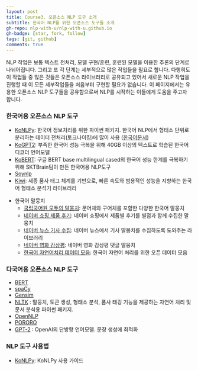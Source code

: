 ```yaml
---
layout: post
title: Course3. 오픈소스 NLP 도구 소개
subtitle: 한국어 NLP를 위한 오픈소스 도구들 소개
gh-repo: nlp-with-u/nlp-with-u.github.io
gh-badge: [star, fork, follow]
tags: [git, github]
comments: true
---
```


NLP 작업은 보통 텍스트 전처리, 모델 구현/훈련, 훈련된 모델을 이용한 추론의 단계로 나뉘어집니다. 그리고 또 각 단계는 세부적으로 많은 작업들을 필요로 합니다. 다행히도 이 작업들 중 많은 것들은 오픈소스 라이브러리로 공유되고 있어서 새로운 NLP 작업을 진행할 때 이 모든 세부작업들을 처음부터 구현할 필요가 없습니다. 이 페이지에서는 유용한 오픈소스 NLP 도구들을 공유함으로써 NLP를 시작하는 이들에게 도움을 주고자 합니다.

### 한국어용 오픈소스 NLP 도구
* [KoNLPy](https://github.com/konlpy/konlpy): 한국어 정보처리를 위한 파이썬 패키지. 
  한국어 NLP에서 형태소 단위로 분리하는 데이터 전처리(토크나이징)에 많이 사용 ([한국어문서](https://konlpy.org/ko/latest/))
* [KoGPT2](https://github.com/konlpy/konlpy): 부족한 한국어 성능 극복을 위해 40GB 이상의 텍스트로 학습된 한국어 디코더 언어모델
* [KoBERT](https://github.com/SKTBrain/KoBERT): 구글 BERT base multilingual cased의 한국어 성능 한계를 극복하기 위해 SKTBrain팀이 만든 한국어용 NLP도구
* [Soynlp](https://github.com/lovit/soynlp)
* [Kiwi](https://github.com/bab2min/Kiwi): 세종 품사 태그 체계를 기반으로, 빠른 속도와 범용적인 성능을 지향하는 한국어 형태소 분석기 라이브러리

- 한국어 말뭉치
  - [국립국어원 모두의 말뭉치](https://corpus.korean.go.kr/#none): 문어체와 구어체를 포함한 다양한 한국어 말뭉치
  - [네이버 쇼핑 제품 후기](https://github.com/bab2min/corpus/tree/master/sentiment): 네이버 쇼핑에서 제품별 후기를 별점과 함께 수집한 말뭉치
  - [네이버 뉴스 기사 수집](https://github.com/affjljoo3581/canrevan): 네이버 뉴스에서 기사 말뭉치를 수집하도록 도와주는 라이브러리
  - [네이버 영화 감상평](https://github.com/e9t/nsmc/): 네이버 영화 감상평 댓글 말뭉치
  - [한국어 자연어치리 데이터 모음](https://littlefoxdiary.tistory.com/42): 한국어 자연어 처리를 위한 오픈 데이터 모음

### 다국어용 오픈소스 NLP 도구
* [BERT](https://github.com/google-research/bert)
* [spaCy](https://github.com/explosion/spaCy)
* [Gensim](https://github.com/RaRe-Technologies/gensim)
* [NLTK](https://github.com/nltk/nltk) : 말뭉치, 토큰 생성, 형태소 분석, 품사 태깅 기능을 제공하는 자연어 처리 및 문서 분석용 파이썬 패키지.
* [OpenNLP](https://github.com/apache/opennlp)
* [PORORO](https://github.com/kakaobrain/pororo)
* [GPT-2](https://openai.com/blog/gpt-2-1-5b-release/) : OpenAI의 단방향 언어모델. 문장 생성에 최적화

### NLP 도구 사용법
* [KoNLPy](https://konlpy.org/ko/latest/#user-guide): KoNLPy 사용 가이드
